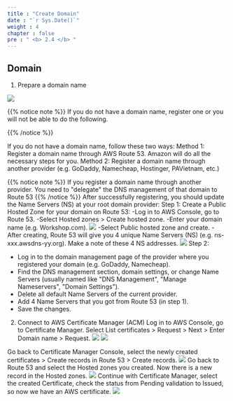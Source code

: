 ```yaml
---
title : "Create Domain"
date : "`r Sys.Date()`"
weight : 4
chapter : false
pre : " <b> 2.4 </b> "
---
```



## Domain
1. Prepare a domain name

![](/images/images/5/imageroute1.png?featherlight=false&width=90pc)

{{% notice note %}}
If you do not have a domain name, register one or you will not be able to do the following.

{{% /notice %}}

If you do not have a domain name, follow these two ways:
Method 1: Register a domain name through AWS Route 53. Amazon will do all the necessary steps for you.
Method 2: Register a domain name through another provider (e.g. GoDaddy, Namecheap, Hostinger, PAVietnam, etc.)

{{% notice note %}}
If you register a domain name through another provider. You need to "delegate" the DNS management of that domain to Route 53
{{% /notice %}}
After successfully registering, you should update the Name Servers (NS) at your root domain provider:
Step 1: Create a Public Hosted Zone for your domain on Route 53:
-Log in to AWS Console, go to Route 53.
-Select Hosted zones > Create hosted zone.
-Enter your domain name (e.g. Workshop.com).
![](/images/images/5/Domain3.png?featherlight=false&width=90pc)
-Select Public hosted zone and create.
-After creating, Route 53 will give you 4 unique Name Servers (NS) (e.g. ns-xxx.awsdns-yy.org). Make a note of these 4 NS addresses.
![](/images/images/5/Domain4.png?featherlight=false&width=90pc)
Step 2:
- Log in to the domain management page of the provider where you registered your domain (e.g. GoDaddy, Namecheap).
- Find the DNS management section, domain settings, or change Name Servers (usually named like "DNS Management", "Manage Nameservers", "Domain Settings").
- Delete all default Name Servers of the current provider.
- Add 4 Name Servers that you got from Route 53 (in step 1).
- Save the changes.
2. Connect to AWS Certificate Manager (ACM)
Log in to AWS Console, go to Certificate Manager.
Select List certificates > Request > Next > Enter Domain name > Request.
![](/images/images/5/Domain5.png?featherlight=false&width=90pc)
![](/images/images/5/Domain6.png?featherlight=false&width=90pc)

Go back to Certificate Manager Console, select the newly created certificates > Create records in Route 53 > Create records.
![](/images/images/5/Domain7.png?featherlight=false&width=90pc)
Go back to Route 53 and select the Hosted zones you created. Now there is a new record in the Hosted zones.
![](/images/images/5/Domain8.png?featherlight=false&width=90pc)
Continue with Certificate Manager, select the created Certificate, check the status from Pending validation
to Issued, so now we have an AWS certificate.
![](/images/images/5/Domain9.png?featherlight=false&width=90pc)